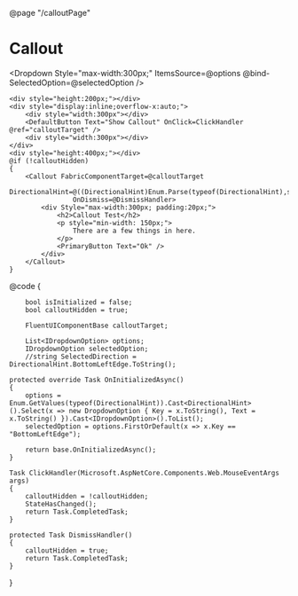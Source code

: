 ﻿@page "/calloutPage"

<h1>Callout</h1>

<Dropdown
          Style="max-width:300px;"
          ItemsSource=@options
          @bind-SelectedOption=@selectedOption />

<Demo Header="Callout" Key="0" MetadataPath="CalloutPage">

    <div style="height:200px;"></div>
    <div style="display:inline;overflow-x:auto;">
        <div style="width:300px"></div>
        <DefaultButton Text="Show Callout" OnClick=ClickHandler @ref="calloutTarget" />
        <div style="width:300px"></div>
    </div>
    <div style="height:400px;"></div>
    @if (!calloutHidden)
    {
        <Callout FabricComponentTarget=@calloutTarget
                    DirectionalHint=@((DirectionalHint)Enum.Parse(typeof(DirectionalHint),selectedOption.Key))
                    OnDismiss=@DismissHandler>
            <div Style="max-width:300px; padding:20px;">
                <h2>Callout Test</h2>
                <p style="min-width: 150px;">
                    There are a few things in here.
                </p>
                <PrimaryButton Text="Ok" />
            </div>
        </Callout>
    }

</Demo>

@code {

        bool isInitialized = false;
        bool calloutHidden = true;

        FluentUIComponentBase calloutTarget;

        List<IDropdownOption> options;
        IDropdownOption selectedOption;
        //string SelectedDirection = DirectionalHint.BottomLeftEdge.ToString();

    protected override Task OnInitializedAsync()
    {
        options = Enum.GetValues(typeof(DirectionalHint)).Cast<DirectionalHint>().Select(x => new DropdownOption { Key = x.ToString(), Text = x.ToString() }).Cast<IDropdownOption>().ToList();
        selectedOption = options.FirstOrDefault(x => x.Key == "BottomLeftEdge");

        return base.OnInitializedAsync();
    }

    Task ClickHandler(Microsoft.AspNetCore.Components.Web.MouseEventArgs args)
    {
        calloutHidden = !calloutHidden;
        StateHasChanged();
        return Task.CompletedTask;
    }

    protected Task DismissHandler()
    {
        calloutHidden = true;
        return Task.CompletedTask;
    }
}
